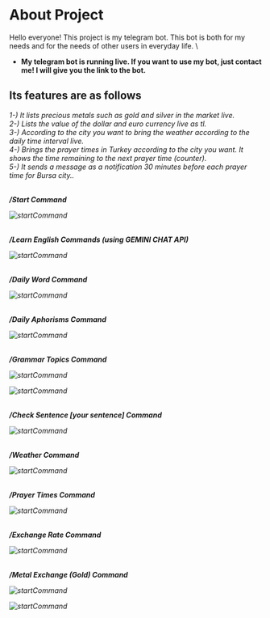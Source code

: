 # About Project

Hello everyone! This project is my telegram bot. This bot is both for my needs and for the needs of other users in everyday life. \
* <b> My telegram bot is running live. If you want to use my bot, just contact me! I will give you the link to the bot. </b>

## Its features are as follows

<i>1-)<i/> It lists precious metals such as gold and silver in the market live. \
<i>2-)<i/> Lists the value of the dollar and euro currency live as tl. \
<i>3-)<i/> According to the city you want to bring the weather according to the daily time interval live. \
<i>4-)<i/> Brings the prayer times in Turkey according to the city you want. It shows the time remaining to the next prayer time (counter). \
<i>5-)<i/> It sends a message as a notification 30 minutes before each prayer time for Bursa city..

<br> <b>/Start Command</b> 

![startCommand](https://github.com/Furkanturan8/my-telegram-bot/blob/main/fotos/1.png)

<br> <b>/Learn English Commands (using GEMINI CHAT API) </b> 

![startCommand](https://github.com/Furkanturan8/my-telegram-bot/blob/main/fotos/2.png)

<br> <b>/Daily Word Command </b> 

![startCommand](https://github.com/Furkanturan8/my-telegram-bot/blob/main/fotos/3.png)

<br> <b>/Daily Aphorisms Command </b> 

![startCommand](https://github.com/Furkanturan8/my-telegram-bot/blob/main/fotos/4.png)

<br> <b>/Grammar Topics Command </b> 

![startCommand](https://github.com/Furkanturan8/my-telegram-bot/blob/main/fotos/5.png)

![startCommand](https://github.com/Furkanturan8/my-telegram-bot/blob/main/fotos/6.png)

<br> <b>/Check Sentence [your sentence] Command </b> 

![startCommand](https://github.com/Furkanturan8/my-telegram-bot/blob/main/fotos/7.png)

<br> <b>/Weather Command</b> 

![startCommand](https://github.com/Furkanturan8/my-telegram-bot/blob/main/fotos/bot2.png)

<br> <b>/Prayer Times Command</b> 

![startCommand](https://github.com/Furkanturan8/my-telegram-bot/blob/main/fotos/bot5.png)

<br> <b>/Exchange Rate Command</b> 

![startCommand](https://github.com/Furkanturan8/my-telegram-bot/blob/main/fotos/bot3.png)

<br> <b>/Metal Exchange (Gold) Command</b> 

![startCommand](https://github.com/Furkanturan8/my-telegram-bot/blob/main/fotos/bot4.1.png)

![startCommand](https://github.com/Furkanturan8/my-telegram-bot/blob/main/fotos/bot4.2.png)
